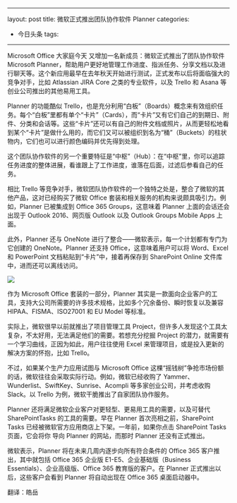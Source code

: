 
---
layout: post
title: 微软正式推出团队协作软件 Planner
categories:
- 今日头条
tags:
---
				

Microsoft Office 大家庭今天 又增加一名新成员：微软正式推出了团队协作软件Microsoft Planner，帮助用户更好地管理工作进度、指派任务、分享文档以及进行聊天等。这个新应用最早在去年秋天开始进行测试，正式发布以后将面临强大的竞争对手，比如 Atlassian JIRA Core 之类的专业软件，以及 Trello 和 Asana 等创业公司推出的其他易用工具。

Planner 的功能酷似 Trello，也是充分利用“白板”（Boards）概念来有效组织任务。每个“白板”里都有单个“卡片”（Cards），而“卡片”又有它们自己的到期日、附件、分类和会话等。这些“卡片”还可以有自己的附件文档或照片，从而更轻松地看到某个“卡片”是做什么用的，而它们又可以被组织到名为“桶”（Buckets）的柱状物内，它们也可以进行颜色编码并优先得到处理。

这个团队协作软件的另一个重要特征是“中枢”（Hub）：在“中枢”里，你可以追踪任务进度的整体进展，看谁跟上了工作进度，谁落在后面，过滤后参看自己的任务。

相比 Trello 等竞争对手，微软团队协作软件的一个独特之处是，整合了微软的其他产品，这对已经购买了微软 Office 套装和相关服务的机构来说颇具吸引力。例如，Planner 已被集成到 Office 365 Groups，这意味着 Planner 上面的会话还会出现于 Outlook 2016、网页版 Outlook 以及 Outlook Groups Mobile Apps 上面。

此外，Planner 还与 OneNote 进行了整合——微软表示，每一个计划都有专门为它创建的 OneNote。Planner 还支持 Office，这意味着用户可以将 Word、Excel 和 PowerPoint 文档粘贴到“卡片”中，接着再保存到 SharePoint Online 文件库中，进而还可以离线访问。

![](http://p3.pstatp.com/large/74c0002d38a03c1fc40)

作为 Microsoft Office 套装的一部分，Planner 其实是一款面向企业客户的工具，支持大公司所需要的许多技术规格，比如多个冗余备份、瞬时恢复以及兼容 HIPAA、FISMA、ISO27001 和 EU Model 等标准。

实际上，微软很早以前就推出了项目管理工具 Project，但许多人发现这个工具太复杂，不太好用，无法满足他们的需要。若想充分挖掘 Project 的潜力，就需要有一个学习曲线，正因为如此，用户往往使用 Excel 来管理项目，或是投入更新的解决方案的怀抱，比如 Trello。

不过，如果某个生产力应用试图与 Microsoft Office 这棵“摇钱树”争抢市场份额的话，微软往往会采取实际行动。例如，微软已经收购了 Yammer、Wunderlist、SwiftKey、Sunrise、Acompli 等多家创业公司，并考虑收购 Slack。以 Trello 为例，微软干脆推出了自家团队协作服务。

Planner 还将满足微软企业客户对更轻型、更易用工具的需要，以及可替代 SharePointTasks 的工具的需要。早在 Planner 首次亮相之前，SharePoint Tasks 已经被微软官方应用商店上下架。一年前，如果你点击 SharePoint Tasks 页面，它会将你 导向 Planner 的网站，而那时 Planner 还没有正式推出。

微软表示，Planner 将在未来几周内逐步向所有符合条件的 Office 365 客户推出，其中就包括 Office 365 企业版 E1-E5、企业基础版（Business Essentials）、企业高级版、Office 365 教育版的客户。在 Planner 正式推出以后，这些客户会看到 Planner 将自动出现在 Office 365 桌面启动器中。

翻译：皓岳